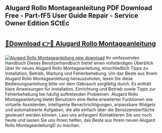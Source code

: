 ## Alugard Rollo Montageanleitung PDF Download Free - Part-fF5 User Guide Repair - Service Owner Edition SCtEc

# <h2><a href="http://df8y0q.blite.top/?on=Alugard+Rollo+Montageanleitung">🔗Download 👉🔴 Alugard Rollo Montageanleitung</a></h2>

[![Alugard Rollo Montageanleitung new download](https://i.imgur.com/lujVjoI.png)](http://df8y0q.blite.top/?on=Alugard+Rollo+Montageanleitung)
Ihr umfassendes Handbuch Dieses Benutzerhandbuch bietet einen vollständigen Überblick über Ihr neues Alugard Rollo Montageanleitung, einschließlich Tipps zu Installation, Betrieb, Wartung und Fehlerbehebung. Um das Beste aus Ihrem Alugard Rollo Montageanleitung herauszuholen, lesen Sie diese Bedienungsanleitung bitte vor dem Gebrauch sorgfältig durch. Es enthält klare Anweisungen für Installation, Einrichtung und Betrieb sowie Tipps zur Fehlerbehebung bei häufig auftretenden Problemen. Alugard Rollo Montageanleitung bietet Benutzern eine Reihe erweiterter Funktionen wie virtuelle Assistenten, intelligente Benachrichtigungen, anpassbare Widgets und automatisierte Aufgaben, die alle einfach über die Benutzeroberfläche gesteuert werden können. Lass uns anfangen! Kontaktieren Sie uns noch heute und lassen Sie uns Ihnen helfen, das Beste aus Ihrem neuen Alugard Rollo MontageanleitungD zu machen.
